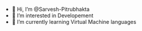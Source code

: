 - 👋 Hi, I’m @Sarvesh-Pitrubhakta
- 👀 I’m interested in Developement
- 🌱 I’m currently learning Virtual Machine languages

<!---
Sarvesh-Pitrubhakta/Sarvesh-Pitrubhakta is a ✨ special ✨ repository because its `README.md` (this file) appears on your GitHub profile.
You can click the Preview link to take a look at your changes.
--->

